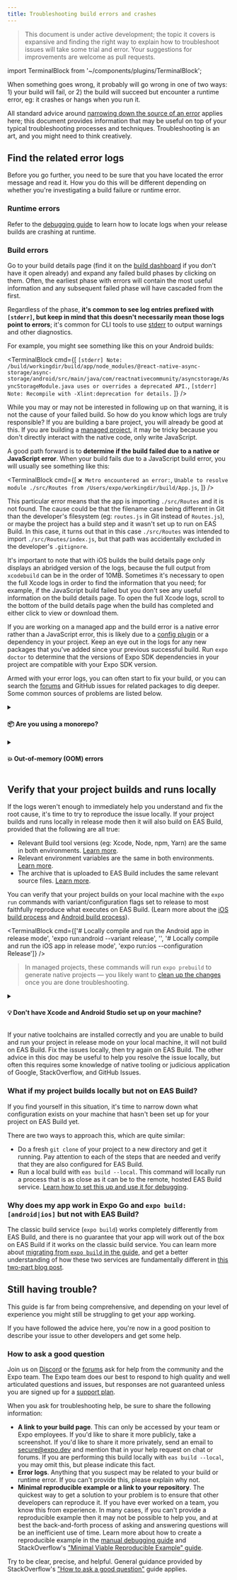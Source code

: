 ```yaml
---
title: Troubleshooting build errors and crashes
---
```


> This document is under active development; the topic it covers is expansive and finding the right way to explain how to troubleshoot issues will take some trial and error. Your suggestions for improvements are welcome as pull requests.

import TerminalBlock from '~/components/plugins/TerminalBlock';

When something goes wrong, it probably will go wrong in one of two ways: 1) your build will fail, or 2) the build will succeed but encounter a runtime error, eg: it crashes or hangs when you run it.

All standard advice around [narrowing down the source of an error](https://expo.fyi/manual-debugging) applies here; this document provides information that may be useful on top of your typical troubleshooting processes and techniques. Troubleshooting is an art, and you might need to think creatively.

## Find the related error logs

Before you go further, you need to be sure that you have located the error message and read it. How you do this will be different depending on whether you're investigating a build failure or runtime error.

### Runtime errors

Refer to the [debugging guide](/workflow/debugging.md#production-errors) to learn how to locate logs when your release builds are crashing at runtime.

### Build errors

Go to your build details page (find it on the [build dashboard](https://expo.dev/accounts/[account]/projects/[project]/builds) if you don't have it open already) and expand any failed build phases by clicking on them. Often, the earliest phase with errors will contain the most useful information and any subsequent failed phase will have cascaded from the first.

Regardless of the phase, **it's common to see log entries prefixed with `[stderr]`, but keep in mind that this doesn't necessarily mean those logs point to errors**; it's common for CLI tools to use [stderr](<https://en.wikipedia.org/wiki/Standard_streams#Standard_error_(stderr)>) to output warnings and other diagnostics.

For example, you might see something like this on your Android builds:

<TerminalBlock cmd={[
`[stderr] Note: /build/workingdir/build/app/node_modules/@react-native-async-storage/async-storage/android/src/main/java/com/reactnativecommunity/asyncstorage/AsyncStorageModule.java uses or overrides a deprecated API.`,
`[stderr] Note: Recompile with -Xlint:deprecation for details.`
]} />

While you may or may not be interested in following up on that warning, it is not the cause of your failed build. So how do you know which logs are truly responsible? If you are building a bare project, you will already be good at this. If you are building a [managed project](/introduction/managed-vs-bare.md), it may be tricky because you don't directly interact with the native code, only write JavaScript.

A good path forward is to **determine if the build failed due to a native or JavaScript error**. When your build fails due to a JavaScript build error, you will usually see something like this:

<TerminalBlock cmd={[
`❌ Metro encountered an error:`,
`Unable to resolve module ./src/Routes from /Users/expo/workingdir/build/App.js`,
]} />

This particular error means that the app is importing `./src/Routes` and it is not found. The cause could be that the filename case being different in Git than the developer's filesystem (eg: `routes.js` in Git instead of `Routes.js`), or maybe the project has a build step and it wasn't set up to run on EAS Build. In this case, it turns out that in this case `./src/Routes` was intended to import `./src/Routes/index.js`, but that path was accidentally excluded in the developer's `.gitignore`.

It's important to note that with iOS builds the build details page only displays an abridged version of the logs, because the full output from `xcodebuild` can be in the order of 10MB. Sometimes it's necessary to open the full Xcode logs in order to find the information that you need; for example, if the JavaScript build failed but you don't see any useful information on the build details page. To open the full Xcode logs, scroll to the bottom of the build details page when the build has completed and either click to view or download them.

<!-- TODO: native and js build phases should be separate in eas build logs, this is too much work for people to figure out -->

If you are working on a managed app and the build error is a native error rather than a JavaScript error, this is likely due to a [config plugin](/guides/config-plugins.md) or a dependency in your project. Keep an eye out in the logs for any new packages that you've added since your previous successful build. Run `expo doctor` to determine that the versions of Expo SDK dependencies in your project are compatible with your Expo SDK version.

Armed with your error logs, you can often start to fix your build, or you can search the [forums](https://forums.expo.dev) and GitHub issues for related packages to dig deeper. Some common sources of problems are listed below.

<details><summary><h4>📦 Are you using a monorepo?</h4></summary>
<p>

Monorepos are incredibly useful but they do introduce their own set of problems. A monorepo that you have set up to work with `expo build` will not necessarily work with `eas build`.

With EAS Build, it's necessary to upload the entire monorepo to the build worker, set it up, and run the build; but, on `expo build` you only had to be able to build the JavaScript bundle locally and upload that to the worker.

EAS Build is more like a typical CI service in that we need the source code, rather than a compiled JavaScript bundle and manifest. EAS Build has first-class support for Yarn workspaces, and [your success may vary when using other monorepo tools](/build-reference/limitations.md).
<!-- TODO: link to monorepos guide when ready -->

</p>
</details>

<div style={{marginTop: -15}} />

<details><summary><h4>💥 Out-of-memory (OOM) errors</h4></summary>

If your build fails with "Gradle build daemon disappeared unexpectedly (it may have been killed or may have crashed)" in your Gradle logs, this may be because the Node process responsible for bundling your app JavaScript was killed.

This can often be a sign that your app bundle is extremely large, which will make your overall app binary larger and lead to slow boot up times, especially on low-end Android devices. Sometimes the error can occur when large text files are treated as source code, for example if you have a JavaScript file that contains a string of 1MB+ of HTML to load into a webview, or a similarly sized JSON file.

To determine how large your bundle is and to see a breakdown of where the size comes from, use [react-native-bundle-visualizer](https://github.com/IjzerenHein/react-native-bundle-visualizer).

It's not yet possible to increase memory limits on your build workers, [only one worker configuration is currently available](/build-reference/limitations.md).

</details>

## Verify that your project builds and runs locally

If the logs weren't enough to immediately help you understand and fix the root cause, it's time to try to reproduce the issue locally. If your project builds and runs locally in release mode then it will also build on EAS Build, provided that the following are all true:

- Relevant Build tool versions (eg: Xcode, Node, npm, Yarn) are the same in both environments. [Learn more](/build/eas-json.md#configuring-your-build-tools).
- Relevant environment variables are the same in both environments. [Learn more](/build-reference/variables.md).
- The archive that is uploaded to EAS Build includes the same relevant source files. [Learn more](https://github.com/expo/fyi/blob/master/eas-build-archive.md).

You can verify that your project builds on your local machine with the `expo run` commands with variant/configuration flags set to release to most faithfully reproduce what executes on EAS Build. (Learn more about the [iOS build process](/build-reference/ios-builds.md) and [Android build process](/build-reference/android-builds.md)).

<TerminalBlock cmd={['# Locally compile and run the Android app in release mode', 'expo run:android --variant release', '', '# Locally compile and run the iOS app in release mode', 'expo run:ios --configuration Release']} />

> In managed projects, these commands will run `expo prebuild` to generate native projects &mdash; you likely want to [clean up the changes](https://expo.fyi/prebuild-cleanup) once you are done troubleshooting.

<details><summary><h4>💡 Don't have Xcode and Android Studio set up on your machine?</h4></summary>
<p>

**If you do not have native toolchains installed locally**, for example because you do not have an Apple computer and therefore cannot build an iOS app on your machine, it can be trickier to get to the bottom of build errors. The feedback loop of making small changes locally and then seeing the result on EAS Build is slower than doing the same steps locally, because the EAS Build worker must set up its environment, download your project, and install dependencies before starting the build.

If you are willing and able to set up the appropriate native tools, then refer to the [React Native environment setup guide](https://reactnative.dev/docs/environment-setup).

</p>
</details>

If your native toolchains are installed correctly and you are unable to build and run your project in release mode on your local machine, it will not build on EAS Build. Fix the issues locally, then try again on EAS Build. The other advice in this doc may be useful to help you resolve the issue locally, but often this requires some knowledge of native tooling or judicious application of Google, StackOverflow, and GitHub Issues.

### What if my project builds locally but not on EAS Build?

If you find yourself in this situation, it's time to narrow down what configuration exists on your machine that hasn't been set up for your project on EAS Build yet.

There are two ways to approach this, which are quite similar:
- Do a fresh `git clone` of your project to a new directory and get it running. Pay attention to each of the steps that are needed and verify that they are also configured for EAS Build.
- Run a local build with `eas build --local`. This command will locally run a process that is as close as it can be to the remote, hosted EAS Build service. [Learn how to set this up and use it for debugging](/build-reference/local-builds.md#using-local-builds-for-debugging).

### Why does my app work in Expo Go and `expo build:[android|ios]` but not with EAS Build?

The classic build service (`expo build`) works completely differently from EAS Build, and there is no guarantee that your app will work out of the box on EAS Build if it works on the classic build service. You can learn more about [migrating from `expo build` in the guide](/build-reference/migrating.md), and get a better understanding of how these two services are fundamentally different in [this two-part blog post](https://blog.expo.dev/expo-managed-workflow-in-2021-5b887bbf7dbb).

## Still having trouble?

This guide is far from being comprehensive, and depending on your level of experience you might still be struggling to get your app working.

If you have followed the advice here, you're now in a good position to describe your issue to other developers and get some help.

### How to ask a good question

Join us on [Discord](https://chat.expo.dev) or the [forums](https://forums.expo.dev) ask for help from the community and the Expo team. The Expo team does our best to respond to high quality and well articulated questions and issues, but responses are not guaranteed unless you are signed up for a [support plan](https://expo.dev/eas/enterprise-support).

When you ask for troubleshooting help, be sure to share the following information:

- **A link to your build page**. This can only be accessed by your team or Expo employees. If you'd like to share it more publicly, take a screenshot. If you'd like to share it more privately, send an email to secure@expo.dev and mention that in your help request on chat or forums. If you are performing this build locally with `eas build --local`, you may omit this, but please indicate this fact.
- **Error logs**. Anything that you suspect may be related to your build or runtime error. If you can't provide this, please explain why not.
- **Minimal reproducible example or a link to your repository**. The quickest way to get a solution to your problem is to ensure that other developers can reproduce it. If you have ever worked on a team, you know this from experience. In many cases, if you can't provide a reproducible example then it may not be possible to help you, and at best the back-and-forth process of asking and answering questions will be an inefficient use of time. Learn more about how to create a reproducible example in the [manual debugging guide](https://expo.fyi/manual-debugging) and StackOverflow's ["Minimal Viable Reproducible Example" guide](https://stackoverflow.com/help/minimal-reproducible-example).

Try to be clear, precise, and helpful. General guidance provided by StackOverflow's ["How to ask a good question"](https://stackoverflow.com/help/how-to-ask) guide applies.